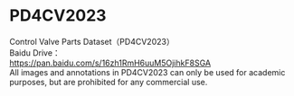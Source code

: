 # PD4CV2023
Control Valve Parts Dataset（PD4CV2023）  
Baidu Drive：  
https://pan.baidu.com/s/16zh1RmH6uuM5OjihkF8SGA  
All images and annotations in PD4CV2023 can only be used for academic purposes, but are prohibited for any commercial use.
